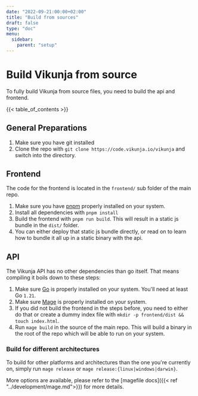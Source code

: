 ```yaml
---
date: "2022-09-21:00:00+02:00"
title: "Build from sources"
draft: false
type: "doc"
menu:
  sidebar:
    parent: "setup"
---
```


# Build Vikunja from source

To fully build Vikunja from source files, you need to build the api and frontend.

{{< table_of_contents >}}

## General Preparations

1. Make sure you have git installed
2. Clone the repo with `git clone https://code.vikunja.io/vikunja` and switch into the directory.

## Frontend

The code for the frontend is located in the `frontend/` sub folder of the main repo.

1. Make sure you have [pnpm](https://pnpm.io/installation) properly installed on your system.
2. Install all dependencies with `pnpm install`
3. Build the frontend with `pnpm run build`. This will result in a static js bundle in the `dist/` folder.
4. You can either deploy that static js bundle directly, or read on to learn how to bundle it all up in a static binary with the api.

## API

The Vikunja API has no other dependencies than go itself.
That means compiling it boils down to these steps:

1. Make sure [Go](https://golang.org/doc/install) is properly installed on your system. You'll need at least Go `1.21`.
2. Make sure [Mage](https://magefile.org) is properly installed on your system.
3. If you did not build the frontend in the steps before, you need to either do that or create a dummy index file with `mkdir -p frontend/dist && touch index.html`.
4. Run `mage build` in the source of the main repo. This will build a binary in the root of the repo which will be able to run on your system.

### Build for different architectures

To build for other platforms and architectures than the one you're currently on, simply run `mage release` or `mage release:{linux|windows|darwin}`.

More options are available, please refer to the [magefile docs]({{< ref "../development/mage.md">}}) for more details.
